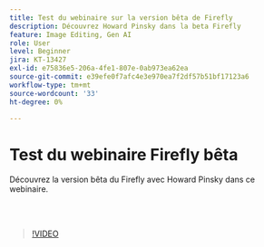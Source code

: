 ```yaml
---
title: Test du webinaire sur la version bêta de Firefly
description: Découvrez Howard Pinsky dans la beta Firefly
feature: Image Editing, Gen AI
role: User
level: Beginner
jira: KT-13427
exl-id: e75836e5-206a-4fe1-807e-0ab973ea62ea
source-git-commit: e39efe0f7afc4e3e970ea7f2df57b51bf17123a6
workflow-type: tm+mt
source-wordcount: '33'
ht-degree: 0%

---
```


# Test du webinaire Firefly bêta

Découvrez la version bêta du Firefly avec Howard Pinsky dans ce webinaire.

<br> 

>[!VIDEO](https://video.tv.adobe.com/v/3420252?quality=12&learn=on&hidetitle=true)
